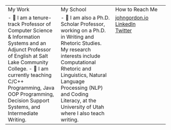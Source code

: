 <table>
  <tr>
    <td valign="top" width="33%">
      My Work
    </td>
    <td valign="top" width="34%">
      My School
    </td>
    <td valign="top" width="33%">
      How to Reach Me
    </td>
  </tr>
  <tr>
    <td valign="top" width="33%">
      - 🔭 I am a tenure-track Professor of Computer Science & Information Systems and an Adjunct Professor of English at Salt Lake Community College.
      - 🌱 I am currently teaching C/C++ Programming, Java OOP Programming, Decision Support Systems, and Intermediate Writing.
    </td>
    <td valign="top" width="34%">
      - 🌱 I am also a Ph.D. Scholar Professor, working on a Ph.D. in Writing and Rhetoric Studies. My research interests include Computational Rhetoric and Linguistics, Natural Language Processing (NLP) and Coding Literacy, at the University of Utah where I also teach writing. 
    </td>
    <td valign="top" width="33%">
      <a href="https://johngordon.io" target="_blank">johngordon.io</a><br>
      <a href="https://www.linkedin.com/in/johncalvingordon">LinkedIn</a><br>
      <a href="https://twitter.com/ProfJGordon">Twitter</a><br>
    </td>
  </tr>
</table>
